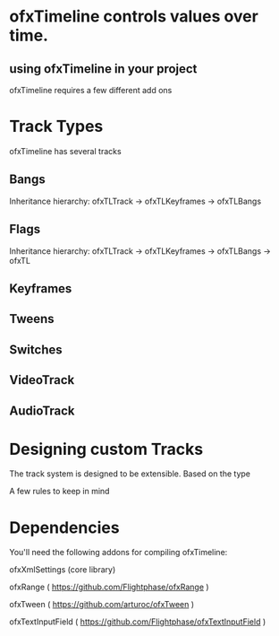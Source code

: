 # ofxTimeline controls values over time. #


## using ofxTimeline in your project ##
ofxTimeline requires a few different add ons

# Track Types #

ofxTimeline has several tracks

## Bangs ##

Inheritance  hierarchy:
ofxTLTrack -> ofxTLKeyframes -> ofxTLBangs

## Flags ##

Inheritance  hierarchy:
ofxTLTrack -> ofxTLKeyframes -> ofxTLBangs -> ofxTL

## Keyframes ##
## Tweens ##
## Switches ##
## VideoTrack ##
## AudioTrack ##

# Designing custom Tracks 

The track system is designed to be extensible. Based on the type 

A few rules to keep in mind


# Dependencies

You'll need the following addons for compiling ofxTimeline:

ofxXmlSettings (core library)

ofxRange ( https://github.com/Flightphase/ofxRange )

ofxTween ( https://github.com/arturoc/ofxTween )

ofxTextInputField ( https://github.com/Flightphase/ofxTextInputField )

